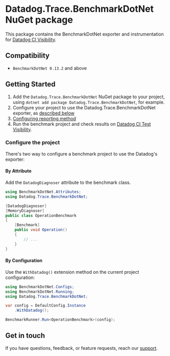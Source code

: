 # Datadog.Trace.BenchmarkDotNet NuGet package

This package contains the BenchmarkDotNet exporter and instrumentation for [Datadog CI Visibility](https://docs.datadoghq.com/continuous_integration/).

## Compatibility

- `BenchmarkDotNet 0.13.2` and above

## Getting Started

1. Add the `Datadog.Trace.BenchmarkDotNet` NuGet package to your project, using `dotnet add package Datadog.Trace.BenchmarkDotNet`, for example.
2. Configure your project to use the Datadog.Trace.BenchmarkDotNet exporter, as [described below](#configure-the-project)
3. [Configuring reporting method](https://docs.datadoghq.com/continuous_integration/tests/dotnet/?tab=onpremisesciproviderdatadogagent#configuring-reporting-method)
4. Run the benchmark project and check results on [Datadog CI Test Visibility](https://docs.datadoghq.com/continuous_integration/tests/).

### Configure the project

There's two way to configure a benchmark project to use the Datadog's exporter:

#### By Attribute

Add the `DatadogDiagnoser` attribute to the benchmark class.

```csharp
using BenchmarkDotNet.Attributes;
using Datadog.Trace.BenchmarkDotNet;

[DatadogDiagnoser]
[MemoryDiagnoser]
public class OperationBenchmark
{
    [Benchmark]
    public void Operation()
    {
        // ...
    }
}
```

#### By Configuration

Use the `WithDatadog()` extension method on the current project configuration:

```csharp
using BenchmarkDotNet.Configs;
using BenchmarkDotNet.Running;
using Datadog.Trace.BenchmarkDotNet;

var config = DefaultConfig.Instance
    .WithDatadog();

BenchmarkRunner.Run<OperationBenchmark>(config);
```

## Get in touch

If you have questions, feedback, or feature requests, reach our [support](https://docs.datadoghq.com/help).
